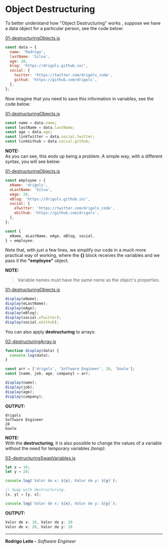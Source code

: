 # Object Destructuring

To better understand how "Object Destructuring" works , suppose we have a data object for a particular person, see the code below:

[01-destructuringObjects.js](src/01-destructuringObjects.js)
```js
const data = {
  name: 'Rodrigo',
  lastName: 'Silva',
  age: 28,
  blog: 'https://drigols.github.io/',
  social: {
    twitter: 'https://twitter.com/drigols_code',
    github: 'https://github.com/drigols',
  },
};
```

Now imagine that you need to save this information in variables, see the code below:

[01-destructuringObjects.js](src/01-destructuringObjects.js)
```js
const name = data.name;
const lastName = data.lastName;
const age = data.age;
const linkTwitter = data.social.twitter;
const linkGithub = data.social.github;
```

**NOTE:**  
As you can see, this ends up being a problem. A simple way, with a different syntax, you will see below:

[01-destructuringObjects.js](src/01-destructuringObjects.js)
```js
const employee = {
  eName: 'drigols',
  eLastName: 'Silva',
  eAge: 28,
  eBlog: 'https://drigols.github.io/',
  social: {
    eTwitter: 'https://twitter.com/drigols_code',
    eGithub: 'https://github.com/drigols',
  },
};

const {
  eName, eLastName, eAge, eBlog, social,
} = employee;
```

Note that, with just a few lines, we simplify our code in a much more practical way of working, where the **{}** block receives the variables and we pass it the **"employee"** object.

**NOTE:**  

> Variable names must have the same name as the object's properties.

[01-destructuringObjects.js](src/01-destructuringObjects.js)
```js
display(eName);
display(eLastName);
display(eAge);
display(eBlog);
display(social.eTwitter);
display(social.eGithub);
```

You can also apply **destructuring** to arrays:

[02-destructuringArray.js](src/02-destructuringArray.js)
```js
function display(data) {
  console.log(data);
}

const arr = ['drigols', 'Software Engineer', 28, 'Goole'];
const [name, job, age, company] = arr;

display(name);
display(job);
display(age);
display(company);
```

**OUTPUT:**  
```
drigols
Software Engineer
28
Goole
```

**NOTE:**  
With the **destructuring**, it is also possible to change the values ​​of a variable without the need for temporary variables *(temp)*:

[03-destructuringSwapVariables.js](src/03-destructuringSwapVariables.js)
```js
let x = 10;
let y = 20;

console.log(`Valor de x: ${x}, Valor de y: ${y}`);

// Swap with destructuring.
[x, y] = [y, x];

console.log(`Valor de x: ${x}, Valor de y: ${y}`);
```

**OUTPUT:**  
```js
Valor de x: 10, Valor de y: 20
Valor de x: 20, Valor de y: 10
```

---

**Rodrigo Leite -** *Software Engineer*
